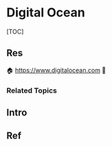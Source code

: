 # Digital Ocean

[TOC]



## Res
🏠 https://www.digitalocean.com
🚧 


### Related Topics



## Intro



## Ref

